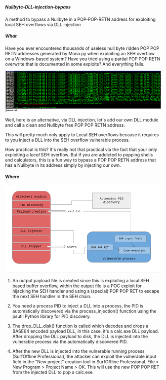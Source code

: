 ##### Nullbyte-DLL-injection-bypass

A method to bypass a Nullbyte in a POP-POP-RETN address for exploiting local SEH overflows via DLL injection

##### What
Have you ever encountered thousands of useless null byte ridden POP POP RETN addresses generated by Mona.py when exploiting an SEH overflow on a Windows-based system? Have you tried using a partial POP POP RETN overwrite that is documented in some exploits? And everything fails. 

![Image of mona ouput](images/pprnull.png)

Well, here is an alternative, via DLL injection, let's add our own DLL module and call a clean and Nullbyte free POP POP RETN address.

This will pretty much only apply to Local SEH overflows because it requires to you inject a DLL into the SEH overflow vulnerable process.

How practical is this? It's really not that practical via the fact that your only exploiting a *local* SEH overflow. But if you are addicted to popping shells and calculators, this is a fun way to bypass a POP POP RETN address that has a Nullbyte in its address simply by injecting our own.

#### Where

![exploitation process](images/process.png)

1. An output payload file is created since this is exploiting a local SEH based buffer overflow, within the output file is a POC exploit for hijacking the SEH handler and using a (special) POP POP RET to escape the next SEH handler in the SEH chain.

2. You need a process PID to inject a DLL into a process, the PID is automatically discovered via the process_injection() function using the psutil Python library for PID discovery.

3. The drop_DLL_disk() function is called which decodes and drops a BASE64 encoded payload DLL, in this case, it's a calc.exe DLL payload. After dropping the DLL payload to disk, the DLL is injected into the vulnerable process via the automatically discovered PID.

4. After the new DLL is injected into the vulnerable running process (SurfOffline Professional), the attacker can exploit the vulnerable input field in the "New project" creation tool in SurfOffline Professional. File > New Program > Project Name > OK. This will use the new POP POP RET from the injected DLL to pop a calc.exe.

